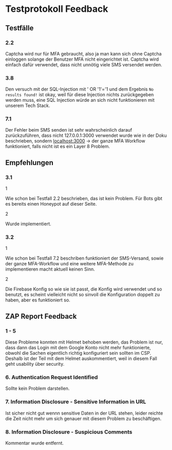 # Testprotokoll Feedback

## Testfälle

### 2.2

Captcha wird nur für MFA gebraucht, also ja man kann sich ohne Captcha einloggen solange der Benutzer MFA nicht eingerichtet ist. Captcha wird einfach dafür verwendet, dass nicht unnötig viele SMS versendet werden.

### 3.8

Den versuch mit der SQL-Injection mit ' OR '1'='1 und dem Ergebnis `No results found!` ist okay, weil für diese Injection nichts zurückgegeben werden muss, eine SQL Injection würde an sich nicht funktionieren mit unserem Tech Stack.

### 7.1

Der Fehler beim SMS senden ist sehr wahrscheinlich darauf zurückzuführen, dass nicht 127.0.0.1:3000 verwendet wurde wie in der Doku beschrieben, sondern [localhost:3000](http://localhost:3000) → der ganze MFA Workflow funktioniert, falls nicht ist es ein Layer 8 Problem.

## Empfehlungen

### 3.1

1

Wie schon bei Testfall 2.2 beschrieben, das ist kein Problem. Für Bots gibt es bereits einen Honeypot auf dieser Seite.

2

Wurde implementiert.

### 3.2

1

Wie schon bei Testfall 7.2 beschriben funktioniert der SMS-Versand, sowie der ganze MFA-Workflow und eine weitere MFA-Methode zu implementieren macht aktuell keinen Sinn.

2

Die Firebase Konfig so wie sie ist passt, die Konfig wird verwendet und so benutzt, es scheint vielleicht nicht so sinvoll die Konfiguration doppelt zu haben, aber es funktioniert so.

## ZAP Report Feedback

### 1 - 5

Diese Probleme konnten mit Helmet behoben werden, das Problem ist nur, dass dann das Login mit dem Google Konto nicht mehr funktionierte, obwohl die Sachen eigentlich richtig konfiguriert sein sollten im CSP. Deshalb ist der Teil mit dem Helmet auskommentiert, weil in diesem Fall geht usability über security.

### 6. Authentication Request Identified

Sollte kein Problem darstellen.

### 7. Information Disclosure - Sensitive Information in URL

Ist sicher nicht gut wennn sensitive Daten in der URL stehen, leider reichte die Zeit nicht mehr um sich genauer mit diesem Problem zu beschäftigen.

### 8. Information Disclosure - Suspicious Comments

Kommentar wurde entfernt.
